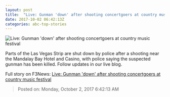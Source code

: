 ```yaml
---
layout: post
title:  "Live: Gunman 'down' after shooting concertgoers at country music festival"
date: 2017-10-02 06:42:13Z
categories: abc-top-stories
---
```


![Live: Gunman 'down' after shooting concertgoers at country music festival](http://www.abc.net.au/news/image/9008496-1x1-700x700.jpg)

Parts of the Las Vegas Strip are shut down by police after a shooting near the Mandalay Bay Hotel and Casino, with police saying the suspected gunman has been killed. Follow updates in our live blog.


Full story on F3News: [Live: Gunman 'down' after shooting concertgoers at country music festival](http://www.f3nws.com/n/r3d3CF)

> Posted on: Monday, October 2, 2017 6:42:13 AM

